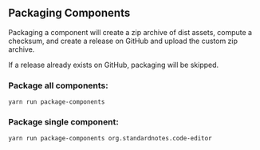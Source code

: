 ## Packaging Components

Packaging a component will create a zip archive of dist assets, compute a checksum, and create a release on GitHub and upload the custom zip archive.

If a release already exists on GitHub, packaging will be skipped.

### Package all components:

```
yarn run package-components
```

### Package single component:

```
yarn run package-components org.standardnotes.code-editor
```
